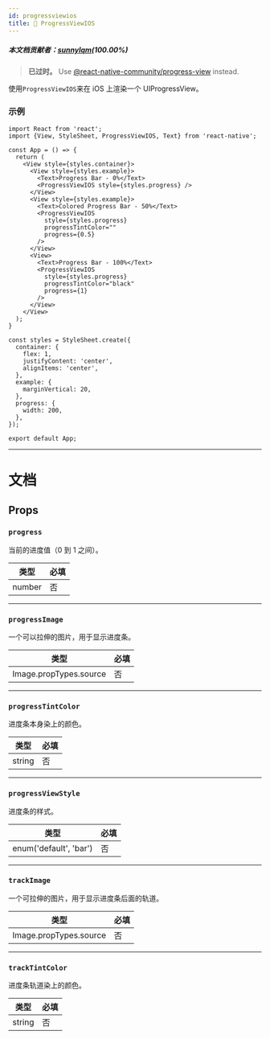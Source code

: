 ```yaml
---
id: progressviewios
title: 🚧 ProgressViewIOS
---
```


##### 本文档贡献者：[sunnylqm](https://github.com/search?q=sunnylqm&type=Users)(100.00%)

> **已过时。** Use [@react-native-community/progress-view](https://github.com/react-native-community/progress-view) instead.

使用`ProgressViewIOS`来在 iOS 上渲染一个 UIProgressView。

### 示例

```SnackPlayer name=ProgressViewIOS&supportedPlatforms=ios
import React from 'react';
import {View, StyleSheet, ProgressViewIOS, Text} from 'react-native';

const App = () => {
  return (
    <View style={styles.container}>
      <View style={styles.example}>
        <Text>Progress Bar - 0%</Text>
        <ProgressViewIOS style={styles.progress} />
      </View>
      <View style={styles.example}>
        <Text>Colored Progress Bar - 50%</Text>
        <ProgressViewIOS
          style={styles.progress}
          progressTintColor=""
          progress={0.5}
        />
      </View>
      <View>
        <Text>Progress Bar - 100%</Text>
        <ProgressViewIOS
          style={styles.progress}
          progressTintColor="black"
          progress={1}
        />
      </View>
    </View>
  );
}

const styles = StyleSheet.create({
  container: {
    flex: 1,
    justifyContent: 'center',
    alignItems: 'center',
  },
  example: {
    marginVertical: 20,
  },
  progress: {
    width: 200,
  },
});

export default App;
```

---

# 文档

## Props

### `progress`

当前的进度值（0 到 1 之间）。

| 类型   | 必填 |
| ------ | ---- |
| number | 否   |

---

### `progressImage`

一个可以拉伸的图片，用于显示进度条。

| 类型                   | 必填 |
| ---------------------- | ---- |
| Image.propTypes.source | 否   |

---

### `progressTintColor`

进度条本身染上的颜色。

| 类型   | 必填 |
| ------ | ---- |
| string | 否   |

---

### `progressViewStyle`

进度条的样式。

| 类型                   | 必填 |
| ---------------------- | ---- |
| enum('default', 'bar') | 否   |

---

### `trackImage`

一个可拉伸的图片，用于显示进度条后面的轨道。

| 类型                   | 必填 |
| ---------------------- | ---- |
| Image.propTypes.source | 否   |

---

### `trackTintColor`

进度条轨道染上的颜色。

| 类型   | 必填 |
| ------ | ---- |
| string | 否   |

